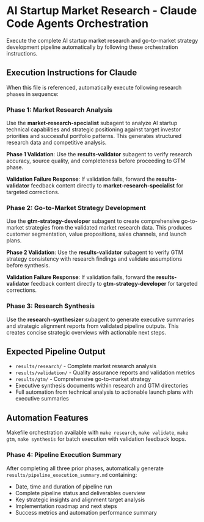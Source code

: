 # AI Startup Market Research - Claude Code Agents Orchestration

Execute the complete AI startup market research and go-to-market strategy development pipeline automatically by following these orchestration instructions.

## Execution Instructions for Claude

When this file is referenced, automatically execute following research phases in sequence:

### Phase 1: Market Research Analysis

Use the **market-research-specialist** subagent to analyze AI startup technical capabilities and strategic positioning against target investor priorities and successful portfolio patterns. This generates structured research data and competitive analysis.

**Phase 1 Validation**: Use the **results-validator** subagent to verify research accuracy, source quality, and completeness before proceeding to GTM phase.

**Validation Failure Response**: If validation fails, forward the **results-validator** feedback content directly to **market-research-specialist** for targeted corrections.

### Phase 2: Go-to-Market Strategy Development

Use the **gtm-strategy-developer** subagent to create comprehensive go-to-market strategies from the validated market research data. This produces customer segmentation, value propositions, sales channels, and launch plans.

**Phase 2 Validation**: Use the **results-validator** subagent to verify GTM strategy consistency with research findings and validate assumptions before synthesis.

**Validation Failure Response**: If validation fails, forward the **results-validator** feedback content directly to **gtm-strategy-developer** for targeted corrections.

### Phase 3: Research Synthesis

Use the **research-synthesizer** subagent to generate executive summaries and strategic alignment reports from validated pipeline outputs. This creates concise strategic overviews with actionable next steps.

## Expected Pipeline Output

- `results/research/` - Complete market research analysis
- `results/validation/` - Quality assurance reports and validation metrics
- `results/gtm/` - Comprehensive go-to-market strategy
- Executive synthesis documents within research and GTM directories
- Full automation from technical analysis to actionable launch plans with executive summaries

## Automation Features

Makefile orchestration available with `make research`, `make validate`, `make gtm`, `make synthesis` for batch execution with validation feedback loops.

### Phase 4: Pipeline Execution Summary

After completing all three prior phases, automatically generate `results/pipeline_execution_summary.md` containing:

- Date, time and duration of pipeline run
- Complete pipeline status and deliverables overview
- Key strategic insights and alignment target analysis
- Implementation roadmap and next steps
- Success metrics and automation performance summary
